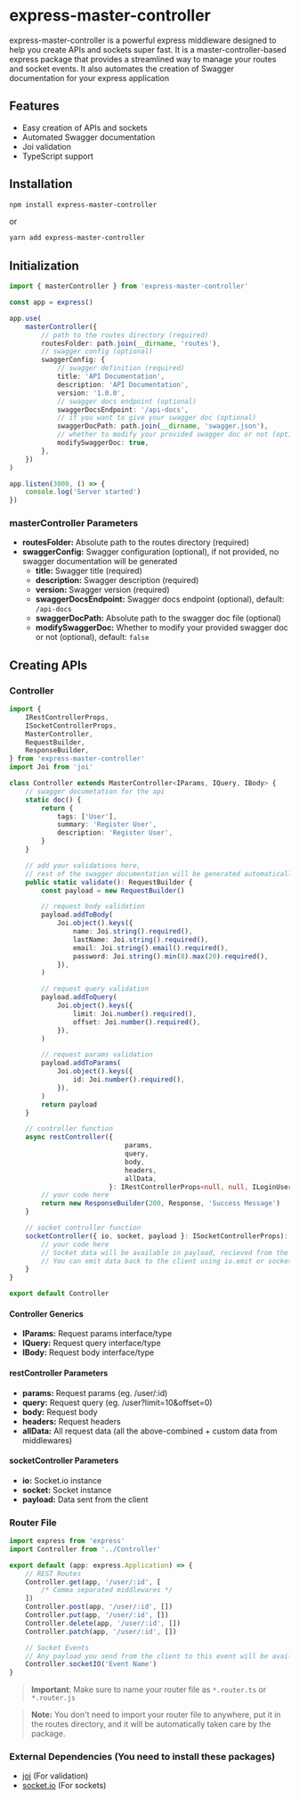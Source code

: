 # express-master-controller

express-master-controller is a powerful express middleware designed to help you create APIs and sockets super fast.
It is a master-controller-based express package that provides a streamlined way to manage your routes and socket events.
It also
automates the creation of Swagger documentation for your express application

## Features

-   Easy creation of APIs and sockets
-   Automated Swagger documentation
-   Joi validation
-   TypeScript support

## Installation

```bash
npm install express-master-controller
```

or

```bash
yarn add express-master-controller
```

## Initialization

```typescript
import { masterController } from 'express-master-controller'

const app = express()

app.use(
    masterController({
        // path to the routes directory (required)
        routesFolder: path.join(__dirname, 'routes'),
        // swagger config (optional)
        swaggerConfig: {
            // swagger definition (required)
            title: 'API Documentation',
            description: 'API Documentation',
            version: '1.0.0',
            // swagger docs endpoint (optional)
            swaggerDocsEndpoint: '/api-docs',
            // if you want to give your swagger doc (optional)
            swaggerDocPath: path.join(__dirname, 'swagger.json'),
            // whether to modify your provided swagger doc or not (optional)
            modifySwaggerDoc: true,
        },
    })
)

app.listen(3000, () => {
    console.log('Server started')
})
```

### masterController Parameters

-   **routesFolder:** Absolute path to the routes directory (required)
-   **swaggerConfig:** Swagger configuration (optional), if not provided, no swagger documentation will be generated
    -   **title:** Swagger title (required)
    -   **description:** Swagger description (required)
    -   **version:** Swagger version (required)
    -   **swaggerDocsEndpoint:** Swagger docs endpoint (optional), default: `/api-docs`
    -   **swaggerDocPath:** Absolute path to the swagger doc file (optional)
    -   **modifySwaggerDoc:** Whether to modify your provided swagger doc or not (optional), default: `false`

## Creating APIs

### Controller

```typescript
import {
    IRestControllerProps,
    ISocketControllerProps,
    MasterController,
    RequestBuilder,
    ResponseBuilder,
} from 'express-master-controller'
import Joi from 'joi'

class Controller extends MasterController<IParams, IQuery, IBody> {
    // swagger documetation for the api
    static doc() {
        return {
            tags: ['User'],
            summary: 'Register User',
            description: 'Register User',
        }
    }

    // add your validations here,
    // rest of the swagger documentation will be generated automatically from the validation
    public static validate(): RequestBuilder {
        const payload = new RequestBuilder()

        // request body validation
        payload.addToBody(
            Joi.object().keys({
                name: Joi.string().required(),
                lastName: Joi.string().required(),
                email: Joi.string().email().required(),
                password: Joi.string().min(8).max(20).required(),
            }),
        )

        // request query validation
        payload.addToQuery(
            Joi.object().keys({
                limit: Joi.number().required(),
                offset: Joi.number().required(),
            }),
        )

        // request params validation
        payload.addToParams(
            Joi.object().keys({
                id: Joi.number().required(),
            }),
        )
        return payload
    }

    // controller function
    async restController({
                             params,
                             query,
                             body,
                             headers,
                             allData,
                         }: IRestControllerProps<null, null, ILoginUser>): Promise<ResponseBuilder> {
        // your code here
        return new ResponseBuilder(200, Response, 'Success Message')
    }

    // socket controller function
    socketController({ io, socket, payload }: ISocketControllerProps): any {
        // your code here
        // Socket data will be available in payload, recieved from the client on socket event, which is setup in the route file
        // You can emit data back to the client using io.emit or socket.emit
    }
}

export default Controller
```

#### Controller Generics

-   **IParams:** Request params interface/type
-   **IQuery:** Request query interface/type
-   **IBody:** Request body interface/type

#### restController Parameters

-   **params:** Request params (eg. /user/:id)
-   **query:** Request query (eg. /user?limit=10&offset=0)
-   **body:** Request body
-   **headers:** Request headers
-   **allData:** All request data (all the above-combined + custom data from middlewares)

#### socketController Parameters

-   **io:** Socket.io instance
-   **socket:** Socket instance
-   **payload:** Data sent from the client

### Router File

```typescript
import express from 'express'
import Controller from '../Controller'

export default (app: express.Application) => {
    // REST Routes
    Controller.get(app, '/user/:id', [
        /* Comma separated middlewares */
    ])
    Controller.post(app, '/user/:id', [])
    Controller.put(app, '/user/:id', [])
    Controller.delete(app, '/user/:id', [])
    Controller.patch(app, '/user/:id', [])

    // Socket Events
    // Any payload you send from the client to this event will be available in the socketController function
    Controller.socketIO('Event Name')
}
```

> **Important**: Make sure to name your router file as `*.router.ts` or `*.router.js`

> **Note:** You don't need to import your router file to anywhere,
> put it in the routes directory, and it will be automatically
> taken care by the package.

### External Dependencies (You need to install these packages)

-   [joi](https://www.npmjs.com/package/joi) (For validation)
-   [socket.io](https://www.npmjs.com/package/socket.io) (For sockets)
